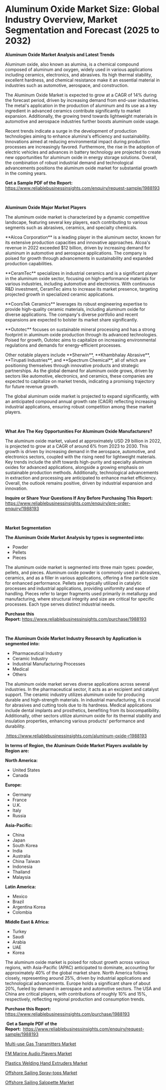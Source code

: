 <p><h1>Aluminum Oxide Market Size: Global Industry Overview, Market Segmentation and Forecast (2025 to 2032)</h1></p><p><strong>Aluminum Oxide Market Analysis and Latest Trends</strong></p>
<p><p>Aluminum oxide, also known as alumina, is a chemical compound composed of aluminum and oxygen, widely used in various applications including ceramics, electronics, and abrasives. Its high thermal stability, excellent hardness, and chemical resistance make it an essential material in industries such as automotive, aerospace, and construction.</p><p>The Aluminum Oxide Market is expected to grow at a CAGR of 14% during the forecast period, driven by increasing demand from end-user industries. The metal's application in the production of aluminum and its use as a key ingredient in advanced ceramics contribute significantly to market expansion. Additionally, the growing trend towards lightweight materials in automotive and aerospace industries further boosts aluminum oxide usage.</p><p>Recent trends indicate a surge in the development of production technologies aiming to enhance alumina's efficiency and sustainability. Innovations aimed at reducing environmental impact during production processes are increasingly favored. Furthermore, the rise in the adoption of electric vehicles and advances in battery technology are projected to create new opportunities for aluminum oxide in energy storage solutions. Overall, the combination of robust industrial demand and technological advancements positions the aluminum oxide market for substantial growth in the coming years.</p></p>
<p><strong>Get a Sample PDF of the Report:&nbsp;</strong> <a href="https://www.reliablebusinessinsights.com/enquiry/request-sample/1988193?utm_campaign=2263&utm_medium=2&utm_source=Github&utm_content=ia&utm_term=30012025&utm_id=aluminum-oxide">https://www.reliablebusinessinsights.com/enquiry/request-sample/1988193</a></p>
<p>&nbsp;</p>
<p><strong>Aluminum Oxide Major Market Players</strong></p>
<p><p>The aluminum oxide market is characterized by a dynamic competitive landscape, featuring several key players, each contributing to various segments such as abrasives, ceramics, and specialty chemicals. </p><p>**Alcoa Corporation** is a leading player in the aluminum sector, known for its extensive production capacities and innovative approaches. Alcoa's revenue in 2022 exceeded $12 billion, driven by increasing demand for aluminum in automotive and aerospace applications. The company is poised for growth through advancements in sustainability and expanded production capabilities.</p><p>**CeramTec** specializes in industrial ceramics and is a significant player in the aluminum oxide sector, focusing on high-performance materials for various industries, including automotive and electronics. With continuous R&D investment, CeramTec aims to increase its market presence, targeting projected growth in specialized ceramic applications.</p><p>**CoorsTek Ceramics** leverages its robust engineering expertise to provide high-quality ceramic materials, including aluminum oxide for diverse applications. The company's diverse portfolio and recent expansions are expected to bolster its market share significantly.</p><p>**Outotec** focuses on sustainable mineral processing and has a strong footprint in aluminum oxide production through its advanced technologies. Poised for growth, Outotec aims to capitalize on increasing environmental regulations and demands for energy-efficient processes.</p><p>Other notable players include **Sherwin**, **Khambhalay Abrasive**, **Tirupati Industries**, and **Spectrum Chemical**, all of which are positioning themselves through innovative products and strategic partnerships. As the global demand for aluminum oxide grows, driven by sectors like automotive, electronics, and ceramics, these companies are expected to capitalize on market trends, indicating a promising trajectory for future revenue growth. </p><p>The global aluminum oxide market is projected to expand significantly, with an anticipated compound annual growth rate (CAGR) reflecting increasing industrial applications, ensuring robust competition among these market players.</p></p>
<p>&nbsp;</p>
<p><strong>What Are The Key Opportunities For Aluminum Oxide Manufacturers?</strong></p>
<p><p>The aluminum oxide market, valued at approximately USD 29 billion in 2022, is projected to grow at a CAGR of around 6% from 2023 to 2030. This growth is driven by increasing demand in the aerospace, automotive, and electronics sectors, coupled with the rising need for lightweight materials. Key trends include the shift towards high-purity and specialty aluminum oxides for advanced applications, alongside a growing emphasis on sustainable production methods. Additionally, technological advancements in extraction and processing are anticipated to enhance market efficiency. Overall, the outlook remains positive, driven by industrial expansion and innovation.</p></p>
<p><strong>Inquire or Share Your Questions If Any Before Purchasing This Report:</strong> <a href="https://www.reliablebusinessinsights.com/enquiry/pre-order-enquiry/1988193?utm_campaign=2263&utm_medium=2&utm_source=Github&utm_content=ia&utm_term=30012025&utm_id=aluminum-oxide">https://www.reliablebusinessinsights.com/enquiry/pre-order-enquiry/1988193</a></p>
<p>&nbsp;</p>
<p><strong>Market Segmentation</strong></p>
<p><strong>The Aluminum Oxide Market Analysis by types is segmented into:</strong></p>
<p><ul><li>Powder</li><li>Pellets</li><li>Pieces</li></ul></p>
<p><p>The aluminum oxide market is segmented into three main types: powder, pellets, and pieces. Aluminum oxide powder is commonly used in abrasives, ceramics, and as a filler in various applications, offering a fine particle size for enhanced performance. Pellets are typically utilized in catalytic processes and industrial applications, providing uniformity and ease of handling. Pieces refer to larger fragments used primarily in metallurgy and manufacturing, where structural integrity and size are critical for specific processes. Each type serves distinct industrial needs.</p></p>
<p><strong>Purchase this Report:&nbsp;</strong><a href="https://www.reliablebusinessinsights.com/purchase/1988193?utm_campaign=2263&utm_medium=2&utm_source=Github&utm_content=ia&utm_term=30012025&utm_id=aluminum-oxide">https://www.reliablebusinessinsights.com/purchase/1988193</a></p>
<p>&nbsp;</p>
<p><strong>The Aluminum Oxide Market Industry Research by Application is segmented into:</strong></p>
<p><ul><li>Pharmaceutical Industry</li><li>Ceramic Industry</li><li>Industrial Manufacturing Processes</li><li>Medical</li><li>Others</li></ul></p>
<p><p>The aluminum oxide market serves diverse applications across several industries. In the pharmaceutical sector, it acts as an excipient and catalyst support. The ceramic industry utilizes aluminum oxide for producing durable and high-strength materials. In industrial manufacturing, it is crucial for abrasives and cutting tools due to its hardness. Medical applications include dental implants and prosthetics, benefiting from its biocompatibility. Additionally, other sectors utilize aluminum oxide for its thermal stability and insulation properties, enhancing various products' performance and durability.</p></p>
<p><a href="https://www.reliablebusinessinsights.com/aluminum-oxide-r1988193?utm_campaign=2263&utm_medium=2&utm_source=Github&utm_content=ia&utm_term=30012025&utm_id=aluminum-oxide">&nbsp;https://www.reliablebusinessinsights.com/aluminum-oxide-r1988193</a></p>
<p><strong>In terms of Region, the Aluminum Oxide Market Players available by Region are:</strong></p>
<p>
    <p> <strong> North America: </strong>
        <ul>
            <li>United States</li>
            <li>Canada</li>
        </ul>
        </p> 
    <p> <strong> Europe: </strong>
        <ul>
            <li>Germany</li>
            <li>France</li>
            <li>U.K.</li>
            <li>Italy</li>
            <li>Russia</li>
        </ul>
        </p> 
    <p> <strong> Asia-Pacific: </strong>
        <ul>
            <li>China</li>
            <li>Japan</li>
            <li>South Korea</li>
            <li>India</li>
            <li>Australia</li>
            <li>China Taiwan</li>
            <li>Indonesia</li>
            <li>Thailand</li>
            <li>Malaysia</li>
        </ul>
        </p> 
    <p> <strong> Latin America: </strong>
        <ul>
            <li>Mexico</li>
            <li>Brazil</li>
            <li>Argentina Korea</li>
            <li>Colombia</li>
        </ul>
        </p> 
    <p> <strong> Middle East & Africa: </strong>
        <ul>
            <li>Turkey</li>
            <li>Saudi</li>
            <li>Arabia</li>
            <li>UAE</li>
            <li>Korea</li>
        </ul>
    </p>
    </p>
<p><p>The aluminum oxide market is poised for robust growth across various regions, with Asia-Pacific (APAC) anticipated to dominate, accounting for approximately 40% of the global market share. North America follows closely, representing around 25%, driven by industrial applications and technological advancements. Europe holds a significant share of about 20%, fueled by demand in aerospace and automotive sectors. The USA and China are critical players, with contributions of roughly 10% and 15%, respectively, reflecting regional production and consumption trends.</p></p>
<p><strong>Purchase this Report: </strong><a href="https://www.reliablebusinessinsights.com/purchase/1988193?utm_campaign=2263&utm_medium=2&utm_source=Github&utm_content=ia&utm_term=30012025&utm_id=aluminum-oxide">https://www.reliablebusinessinsights.com/purchase/1988193</a></p>
<p>&nbsp;<strong>Get a Sample PDF of the Report:&nbsp;&nbsp;</strong><a href="https://www.reliablebusinessinsights.com/enquiry/request-sample/1988193?utm_campaign=2263&utm_medium=2&utm_source=Github&utm_content=ia&utm_term=30012025&utm_id=aluminum-oxide">https://www.reliablebusinessinsights.com/enquiry/request-sample/1988193</a></p>
<p><strong></strong></p>
<p><p><a href="https://www.linkedin.com/pulse/multi-use-gas-transmitters-market-from-20252032-in-depth-gmf2f?utm_campaign=2263&utm_medium=2&utm_source=Github&utm_content=ia&utm_term=30012025&utm_id=aluminum-oxide">Multi-use Gas Transmitters Market</a></p><p><a href="https://www.linkedin.com/pulse/data-global-fm-marine-audio-players-markets-share-size-growth-1c6xc?utm_campaign=2263&utm_medium=2&utm_source=Github&utm_content=ia&utm_term=30012025&utm_id=aluminum-oxide">FM Marine Audio Players Market</a></p><p><a href="https://www.linkedin.com/pulse/market-growth-forecast-plastics-welding-hand-extruders-industry-ijd0c?utm_campaign=2263&utm_medium=2&utm_source=Github&utm_content=ia&utm_term=30012025&utm_id=aluminum-oxide">Plastics Welding Hand Extruders Market</a></p><p><a href="https://www.linkedin.com/pulse/offshore-sailing-spray-tops-market-innovations-trends-comprehensive-0ipcc?utm_campaign=2263&utm_medium=2&utm_source=Github&utm_content=ia&utm_term=30012025&utm_id=aluminum-oxide">Offshore Sailing Spray-tops Market</a></p><p><a href="https://www.linkedin.com/pulse/market-size-growth-offshore-sailing-salopette-markrt-upcoming-0khuf?utm_campaign=2263&utm_medium=2&utm_source=Github&utm_content=ia&utm_term=30012025&utm_id=aluminum-oxide">Offshore Sailing Salopette Market</a></p></p>